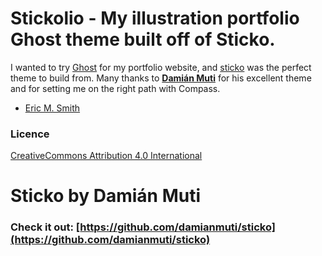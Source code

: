 Stickolio - My illustration portfolio Ghost theme built off of Sticko.
=======

I wanted to try [Ghost](http://ghost.org) for my portfolio website, and [sticko](https://github.com/damianmuti/sticko) was the perfect theme to build from. Many thanks to **[Damián Muti](https://github.com/damianmuti/sticko)** for his excellent theme and for setting me on the right path with Compass.

- [Eric M. Smith](http://ericmsmith.com)

### Licence
[CreativeCommons Attribution 4.0 International](http://creativecommons.org/licenses/by/4.0/)


Sticko by Damián Muti
=======

### Check it out: [https://github.com/damianmuti/sticko](https://github.com/damianmuti/sticko)